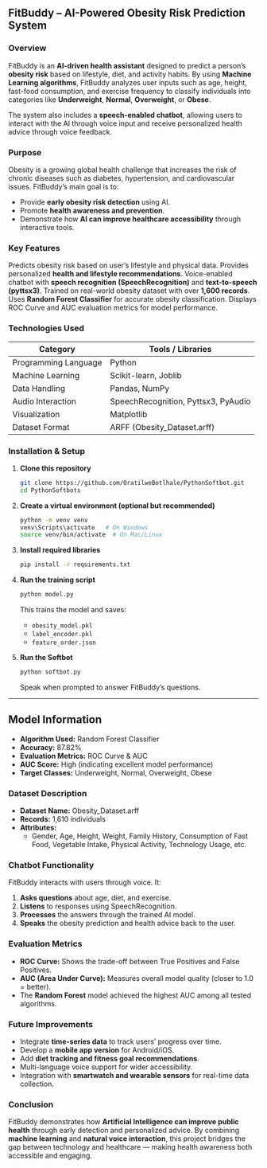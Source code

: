 

## FitBuddy – AI-Powered Obesity Risk Prediction System

### Overview

FitBuddy is an **AI-driven health assistant** designed to predict a person’s **obesity risk** based on lifestyle, diet, and activity habits.
By using **Machine Learning algorithms**, FitBuddy analyzes user inputs such as age, height, fast-food consumption, and exercise frequency to classify individuals into categories like **Underweight**, **Normal**, **Overweight**, or **Obese**.

The system also includes a **speech-enabled chatbot**, allowing users to interact with the AI through voice input and receive personalized health advice through voice feedback.


### Purpose

Obesity is a growing global health challenge that increases the risk of chronic diseases such as diabetes, hypertension, and cardiovascular issues.
FitBuddy’s main goal is to:

* Provide **early obesity risk detection** using AI.
* Promote **health awareness and prevention**.
* Demonstrate how **AI can improve healthcare accessibility** through interactive tools.


### **Key Features**

Predicts obesity risk based on user’s lifestyle and physical data.
Provides personalized **health and lifestyle recommendations**.
Voice-enabled chatbot with **speech recognition (SpeechRecognition)** and **text-to-speech (pyttsx3)**.
Trained on real-world obesity dataset with over **1,600 records**.
Uses **Random Forest Classifier** for accurate obesity classification.
Displays ROC Curve and AUC evaluation metrics for model performance.


### Technologies Used

| Category             | Tools / Libraries                   |
| -------------------- | ----------------------------------- |
| Programming Language | Python                              |
| Machine Learning     | Scikit-learn, Joblib                |
| Data Handling        | Pandas, NumPy                       |
| Audio Interaction    | SpeechRecognition, Pyttsx3, PyAudio |
| Visualization        | Matplotlib                          |
| Dataset Format       | ARFF (Obesity_Dataset.arff)         |


### Installation & Setup

1. **Clone this repository**

   ```bash
   git clone https://github.com/OratilweBotlhale/PythonSoftbot.git
   cd PythonSoftbots
   ```

2. **Create a virtual environment (optional but recommended)**

   ```bash
   python -m venv venv
   venv\Scripts\activate   # On Windows
   source venv/bin/activate  # On Mac/Linux
   ```

3. **Install required libraries**

   ```bash
   pip install -r requirements.txt
   ```

4. **Run the training script**

   ```bash
   python model.py
   ```

   This trains the model and saves:

   * `obesity_model.pkl`
   * `label_encoder.pkl`
   * `feature_order.json`

5. **Run the Softbot**

   ```bash
   python softbot.py
   ```

   Speak when prompted to answer FitBuddy’s questions.

---

## **Model Information**

* **Algorithm Used:** Random Forest Classifier
* **Accuracy:** 87.82%
* **Evaluation Metrics:** ROC Curve & AUC
* **AUC Score:** High (indicating excellent model performance)
* **Target Classes:** Underweight, Normal, Overweight, Obese


### Dataset Description

* **Dataset Name:** Obesity_Dataset.arff
* **Records:** 1,610 individuals
* **Attributes:**
  * Gender, Age, Height, Weight, Family History, Consumption of Fast Food, Vegetable Intake, Physical Activity, Technology Usage, etc.


### Chatbot Functionality

FitBuddy interacts with users through voice.
It:

1. **Asks questions** about age, diet, and exercise.
2. **Listens** to responses using SpeechRecognition.
3. **Processes** the answers through the trained AI model.
4. **Speaks** the obesity prediction and health advice back to the user.


### Evaluation Metrics

* **ROC Curve:** Shows the trade-off between True Positives and False Positives.
* **AUC (Area Under Curve):** Measures overall model quality (closer to 1.0 = better).
* The **Random Forest** model achieved the highest AUC among all tested algorithms.


### Future Improvements

* Integrate **time-series data** to track users’ progress over time.
* Develop a **mobile app version** for Android/iOS.
* Add **diet tracking and fitness goal recommendations**.
* Multi-language voice support for wider accessibility.
* Integration with **smartwatch and wearable sensors** for real-time data collection.


### Conclusion

FitBuddy demonstrates how **Artificial Intelligence can improve public health** through early detection and personalized advice.
By combining **machine learning** and **natural voice interaction**, this project bridges the gap between technology and healthcare — making health awareness both accessible and engaging.

